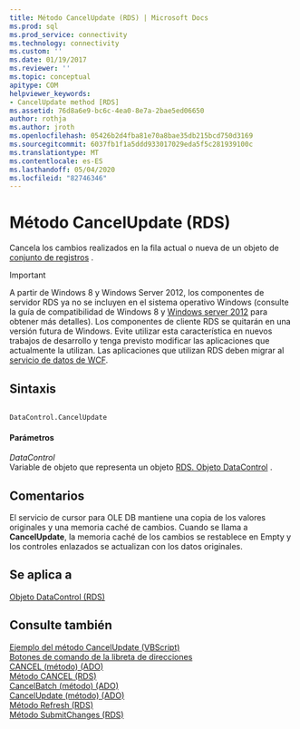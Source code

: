 ```yaml
---
title: Método CancelUpdate (RDS) | Microsoft Docs
ms.prod: sql
ms.prod_service: connectivity
ms.technology: connectivity
ms.custom: ''
ms.date: 01/19/2017
ms.reviewer: ''
ms.topic: conceptual
apitype: COM
helpviewer_keywords:
- CancelUpdate method [RDS]
ms.assetid: 76d8a6e9-bc6c-4ea0-8e7a-2bae5ed06650
author: rothja
ms.author: jroth
ms.openlocfilehash: 05426b2d4fba81e70a8bae35db215bcd750d3169
ms.sourcegitcommit: 6037fb1f1a5ddd933017029eda5f5c281939100c
ms.translationtype: MT
ms.contentlocale: es-ES
ms.lasthandoff: 05/04/2020
ms.locfileid: "82746346"
---
```

# <a name="cancelupdate-method-rds"></a>Método CancelUpdate (RDS)
Cancela los cambios realizados en la fila actual o nueva de un objeto de [conjunto de registros](../../../ado/reference/ado-api/recordset-object-ado.md) .  
  
> [!IMPORTANT]
>  A partir de Windows 8 y Windows Server 2012, los componentes de servidor RDS ya no se incluyen en el sistema operativo Windows (consulte la guía de compatibilidad de Windows 8 y [Windows server 2012](https://www.microsoft.com/download/details.aspx?id=27416) para obtener más detalles). Los componentes de cliente RDS se quitarán en una versión futura de Windows. Evite utilizar esta característica en nuevos trabajos de desarrollo y tenga previsto modificar las aplicaciones que actualmente la utilizan. Las aplicaciones que utilizan RDS deben migrar al [servicio de datos de WCF](https://go.microsoft.com/fwlink/?LinkId=199565).  
  
## <a name="syntax"></a>Sintaxis  
  
```  
  
DataControl.CancelUpdate  
```  
  
#### <a name="parameters"></a>Parámetros  
 *DataControl*  
 Variable de objeto que representa un objeto [RDS. Objeto DataControl](../../../ado/reference/rds-api/datacontrol-object-rds.md) .  
  
## <a name="remarks"></a>Comentarios  
 El servicio de cursor para OLE DB mantiene una copia de los valores originales y una memoria caché de cambios. Cuando se llama a **CancelUpdate**, la memoria caché de los cambios se restablece en Empty y los controles enlazados se actualizan con los datos originales.  
  
## <a name="applies-to"></a>Se aplica a  
 [Objeto DataControl (RDS)](../../../ado/reference/rds-api/datacontrol-object-rds.md)  
  
## <a name="see-also"></a>Consulte también  
 [Ejemplo del método CancelUpdate (VBScript)](../../../ado/reference/rds-api/cancelupdate-method-example-vbscript.md)   
 [Botones de comando de la libreta de direcciones](../../../ado/guide/remote-data-service/address-book-command-buttons.md)   
 [CANCEL (método) (ADO)](../../../ado/reference/ado-api/cancel-method-ado.md)   
 [Método CANCEL (RDS)](../../../ado/reference/rds-api/cancel-method-rds.md)   
 [CancelBatch (método) (ADO)](../../../ado/reference/ado-api/cancelbatch-method-ado.md)   
 [CancelUpdate (método) (ADO)](../../../ado/reference/ado-api/cancelupdate-method-ado.md)   
 [Método Refresh (RDS)](../../../ado/reference/rds-api/refresh-method-rds.md)   
 [Método SubmitChanges (RDS)](../../../ado/reference/rds-api/submitchanges-method-rds.md)


